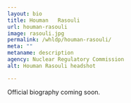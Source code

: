 ```yaml
---
layout: bio
title: Houman	Rasouli
url: houman-rasouli
image: rasouli.jpg
permalink: /whldp/houman-rasouli/
meta: ""
metaname: description
agency: Nuclear Regulatory Commission
alt: Houman	Rasouli headshot

---
```


Official biography coming soon.
